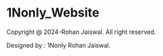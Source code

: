# 1Nonly_Website

Copyright @ 2024-Rohan Jaiswal. All right reserved.

Designed by : 1Nonly Rohan Jaiswal.

